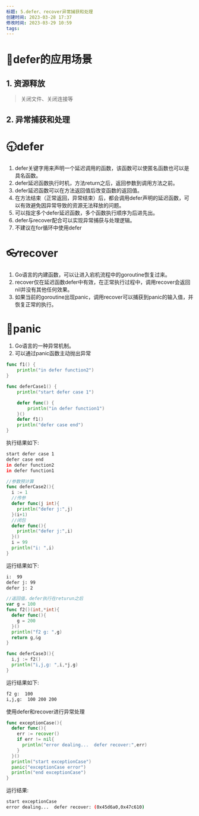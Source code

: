 ```yaml
---
标题: 5.defer、recover异常捕获和处理
创建时间: 2023-03-28 17:37
修改时间: 2023-03-29 10:59
tags: 
---
```



# 🥏defer的应用场景
## 1. 资源释放
> 关闭文件、关闭连接等
## 2. 异常捕获和处理

# 🕤defer
1. defer关键字用来声明一个延迟调用的函数，该函数可以使匿名函数也可以是具名函数。
2. defer延迟函数执行时机，方法return之后，返回参数到调用方法之前。
3. defer延迟函数可以在方法返回值后改变函数的返回值。
4. 在方法结束（正常返回，异常结束）后，都会调用defer声明的延迟函数，可以有效避免因异常导致的资源无法释放的问题。
5. 可以指定多个defer延迟函数，多个函数执行顺序为后进先出。
6. defer与recover配合可以实现异常捕获与处理逻辑。
7. 不建议在for循环中使用defer

# 👓recover
1. Go语言的内建函数，可以让进入宕机流程中的goroutine恢复过来。
2. recover仅在延迟函数defer中有效，在正常执行过程中，调用recover会返回nil并没有其他任何效果。
3. 如果当前的goroutine出现panic，调用recover可以捕获到panic的输入值，并恢复正常的执行。

# 🚨panic
1. Go语言的一种异常机制。
2. 可以通过panic函数主动抛出异常

```go
func f1() {
	println("in defer function2")
}

func deferCase1() {
	println("start defer case 1")

	defer func() {
		println("in defer function1")
	}()
	defer f1()
	println("defer case end")
}
```
执行结果如下:
```sh
start defer case 1
defer case end
in defer function2
in defer function1
```

```go
//参数预计算
func deferCase2(){
  i := 1 
  //传参
  defer func(j int){
    println("defer j:",j)
  }(i+1)
  //闭包
  defer func(){
    println("defer j:",i)
  }()
  i = 99
  println("i: ",i)
}
```
运行结果如下:
```sh
i:  99
defer j: 99
defer j: 2
```

```go
//返回值，defer执行在returun之后
var g = 100
func f2()(int,*int){
  defer func(){
    g = 200
  }()
  println("f2 g: ",g)
  return g,&g
}

func deferCase3(){
  i,j := f2()
  println("i,j,g: ",i,*j,g)
}
```
运行结果如下:
```sh
f2 g:  100
i,j,g:  100 200 200
```

使用defer和recover进行异常处理
```go
func exceptionCase(){
  defer func(){
    err := recover()
    if err != nil{
      println("error dealing...  defer recover:",err)
    }
  }()
  println("start exceptionCase")
  panic("exceptionCase error")
  println("end exceptionCase")
}
```
运行结果:
```sh
start exceptionCase
error dealing...  defer recover: (0x45d6a0,0x47c610)
```
